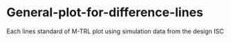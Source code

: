 # General-plot-for-difference-lines
Each lines standard of M-TRL plot using simulation data from the design ISC

